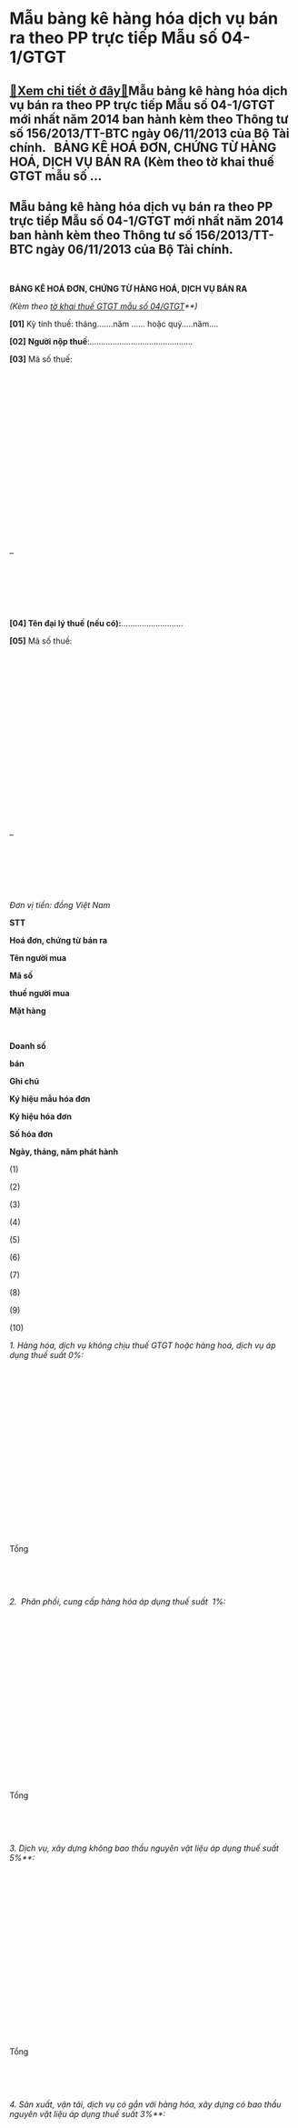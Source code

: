 Mẫu bảng kê hàng hóa dịch vụ bán ra theo PP trực tiếp Mẫu số 04-1/GTGT
======================================================================

[:gift:Xem chi tiết ở đây:gift:](https://hddtvn.com/mau-bang-ke-hang-hoa-dich-vu-ban-ra-theo-pp-truc-tiep-mau-so-04-1-gtgt/)Mẫu bảng kê hàng hóa dịch vụ bán ra theo PP trực tiếp Mẫu số 04-1/GTGT mới nhất năm 2014 ban hành kèm theo Thông tư số 156/2013/TT-BTC ngày 06/11/2013 của Bộ Tài chính.   BẢNG KÊ HOÁ ĐƠN, CHỨNG TỪ HÀNG HOÁ, DỊCH VỤ BÁN RA (Kèm theo tờ khai thuế GTGT mẫu số …
------------------------------------------------------------------------------------------------------------------------------------------------------------------------------------------------------------------------------------------------------------------



Mẫu bảng kê hàng hóa dịch vụ bán ra theo PP trực tiếp Mẫu số 04-1/GTGT mới nhất năm 2014 ban hành kèm theo Thông tư số 156/2013/TT-BTC ngày 06/11/2013 của Bộ Tài chính.
--------------------------------------------------------------------------------------------------------------------------------------------------------------------------


 



**BẢNG KÊ HOÁ ĐƠN, CHỨNG TỪ HÀNG HOÁ, DỊCH VỤ BÁN RA**  

*(Kèm theo* *[tờ khai thuế GTGT mẫu số 04/GTGT](# "tờ khai thuế GTGT mẫu 04")**)*  

**[01]** Kỳ tính thuế: tháng…….năm …… hoặc quý…..năm….
   

**[02]** **Người nộp thuế**:………………………………………






**[03]** Mã số thuế:

 

 

 

 

 

 

 

 

 

 

–

 

 

 



**[04] Tên đại lý thuế (nếu có):**………………………






**[05]** Mã số thuế:

 

 

 

 

 

 

 

 

 

 

–

 

 

 





*Đơn vị tiền: đồng Việt Nam*




**STT**

**Hoá đơn, chứng từ bán ra**

**Tên người mua**

**Mã số**  

**thuế người mua**

**Mặt hàng**

   

**Doanh số**  

**bán** 

**Ghi chú**



**Ký hiệu mẫu hóa đơn**

**Ký hiệu hóa đơn**

**Số hóa đơn**

**Ngày, tháng, năm phát hành**



(1)

(2)

(3)

(4)

(5)

(6)

(7)

(8)

(9)

(10)



*1. Hàng hóa, dịch vụ không chịu thuế GTGT hoặc hàng hoá, dịch vụ áp dụng thuế suất 0%:*



 

 

 

 

 

 

 

 

 

 



Tổng

 

 



*2.*  *Phân phối, cung cấp hàng hóa áp dụng thuế suất  1%:*



 

 

 

 

 

 

 

 

 

 



Tổng

 

 



*3.* *Dịch vụ, xây dựng không bao thầu nguyên vật liệu* *áp dụng thuế suất* *5%**:*



 

 

 

 

 

 

 

 

 

 



Tổng

 

 



*4.* *Sản xuất, vận tải, dịch vụ có gắn với hàng hóa, xây dựng có bao thầu nguyên vật liệu* *áp dụng thuế suất* *3%**:*



 

 

 

 

 

 

 

 

 

 



Tổng

 

 



*5.* *Hoạt động kinh doanh khác* *áp dụng thuế suất* *2%**:*



 

 

 

 

 

 

 

 

 

 



Tổng

 

 



Tổng doanh thu hàng hóa, dịch vụ bán ra (*): ……..  

Tổng doanh thu hàng hóa, dịch vụ không chịu thuế GTGT (**): ………  

Tổng doanh thu hàng hóa, dịch vụ bán áp dụng tỷ lệ thuế/doanh thu (***): …….  

                  

Tôi cam đoan số liệu khai trên là đúng và chịu trách nhiệm trước pháp luật về những  số liệu đã khai./.






 

**NHÂN VIÊN ĐẠI LÝ THUẾ**  

 Họ và tên:…….  

 Chứng chỉ hành nghề số:…….






*N**gày …….tháng …….năm …*



**NGƯỜI NỘP THUẾ hoặc**   

**ĐẠI DIỆN HỢP PHÁP CỦA NGƯỜI NỘP THUẾ**



*(Ký, ghi rõ họ tên; chức vụ và đóng dấu (nếu có))*







   

***Ghi chú:***  

*(*)* *Tổng doanh thu hàng hóa, dịch vụ bán ra là tổng cộng số liệu tại cột 9 của dòng tổng của các chỉ tiêu 1, 2, 3, 4, 5.*  

*(**) Tổng doanh thu hàng hóa, dịch vụ không chịu thuế GTGT là tổng cộng số liệu tại cột 9 của dòng tổng của chỉ tiêu 1*  

*(***)Tổng doanh thu hàng hóa, dịch vụ bán áp dụng tỷ lệ thuế/doanh thu là tổng cộng số liệu tại cột 9 của dòng tổng của của các chỉ tiêu  2, 3, 4, 5*  

 



***Các bạn muốn tải về có thể:***
**– Để lại mail ở phần bình luận bên dưới**hoặc   

**– Gửi yêu cầu vào mail: [hainam188801@gmail.com](mailto:hainam188801@gmail.com)**.  

  



**\_\_\_\_\_\_\_\_\_\_\_\_\_\_\_\_\_\_\_\_\_\_\_\_\_\_\_\_\_\_\_\_\_\_\_\_\_\_\_\_\_\_\_\_\_\_\_\_\_\_**
moreMẫu bảng kê hàng hóa dịch vụ bán ra theo PP trực tiếp Mẫu số 04-1/GTGT mới nhất ban hành kèm theo Thông tư số 156/2013/TT-BTC ngày 06/11/2013 của Bộ T…

